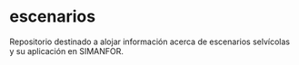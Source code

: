 # escenarios
Repositorio destinado a alojar información acerca de escenarios selvícolas y su aplicación en SIMANFOR.
